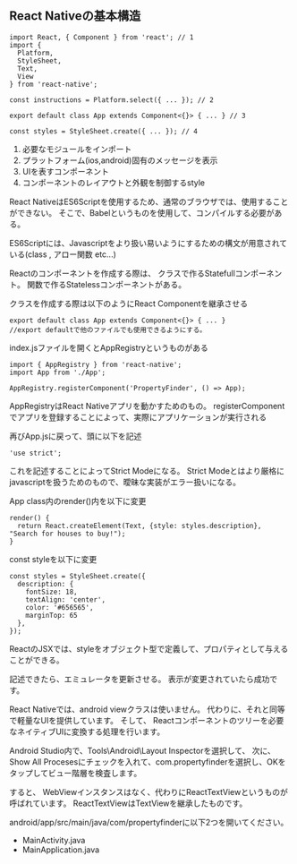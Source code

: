 ## React Nativeの基本構造

```
import React, { Component } from 'react'; // 1
import {
  Platform,
  StyleSheet,
  Text,
  View
} from 'react-native';

const instructions = Platform.select({ ... }); // 2

export default class App extends Component<{}> { ... } // 3

const styles = StyleSheet.create({ ... }); // 4

```

1. 必要なモジュールをインポート
2. プラットフォーム(ios,android)固有のメッセージを表示
3. UIを表すコンポーネント
4. コンポーネントのレイアウトと外観を制御するstyle

React NativeはES6Scriptを使用するため、通常のブラウザでは、使用することができない。
そこで、Babelというものを使用して、コンパイルする必要がある。

ES6Scriptには、Javascriptをより扱い易いようにするための構文が用意されている(class , アロー関数 etc...)

Reactのコンポーネントを作成する際は、
クラスで作るStatefullコンポーネント。
関数で作るStatelessコンポーネントがある。

クラスを作成する際は以下のようにReact Componentを継承させる
```
export default class App extends Component<{}> { ... } 
//export defaultで他のファイルでも使用できるようにする。
```

index.jsファイルを開くとAppRegistryというものがある
```
import { AppRegistry } from 'react-native';
import App from './App';

AppRegistry.registerComponent('PropertyFinder', () => App);
```
AppRegistryはReact Nativeアプリを動かすためのもの。
registerComponentでアプリを登録することによって、実際にアプリケーションが実行される


再びApp.jsに戻って、頭に以下を記述
```
'use strict';
```
これを記述することによってStrict Modeになる。
Strict Modeとはより厳格にjavascriptを扱うためのもので、曖昧な実装がエラー扱いになる。

App class内のrender()内を以下に変更
```
render() {
  return React.createElement(Text, {style: styles.description}, "Search for houses to buy!");
}

```

const styleを以下に変更
```
const styles = StyleSheet.create({
  description: {
    fontSize: 18,
    textAlign: 'center',
    color: '#656565',
    marginTop: 65
  },
});
```
ReactのJSXでは、styleをオブジェクト型で定義して、プロパティとして与えることができる。

記述できたら、エミュレータを更新させる。
表示が変更されていたら成功です。

React Nativeでは、android viewクラスは使いません。
代わりに、それと同等で軽量なUIを提供しています。
そして、
Reactコンポーネントのツリーを必要なネイティブUIに変換する処理を行います。

Android Studio内で、Tools\Android\Layout Inspectorを選択して、
次に、Show All Procesesにチェックを入れて、com.propertyfinderを選択し、OKをタップしてビュー階層を検査します。

すると、
WebViewインスタンスはなく、代わりにReactTextViewというものが呼ばれています。
ReactTextViewはTextViewを継承したものです。

android/app/src/main/java/com/propertyfinderに以下2つを開いてください。
- MainActivity.java
- MainApplication.java


